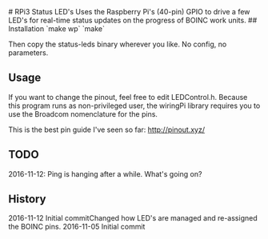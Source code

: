 <snippet>
# RPi3 Status LED's
Uses the Raspberry Pi's (40-pin) GPIO to drive a few LED's for real-time status
updates on the progress of BOINC work units.
## Installation
`make wp`
`make`

Then copy the status-leds binary wherever you like. No config, no parameters.
## Usage
If you want to change the pinout, feel free to edit LEDControl.h. Because this
program runs as non-privileged user, the wiringPi library requires you to use
the Broadcom nomenclature for the pins.

This is the best pin guide I've seen so far: http://pinout.xyz/
## TODO
2016-11-12: Ping is hanging after a while. What's going on?
## History
2016-11-12
  Initial commitChanged how LED's are managed and re-assigned the BOINC pins.
2016-11-05
  Initial commit
</snippet>
